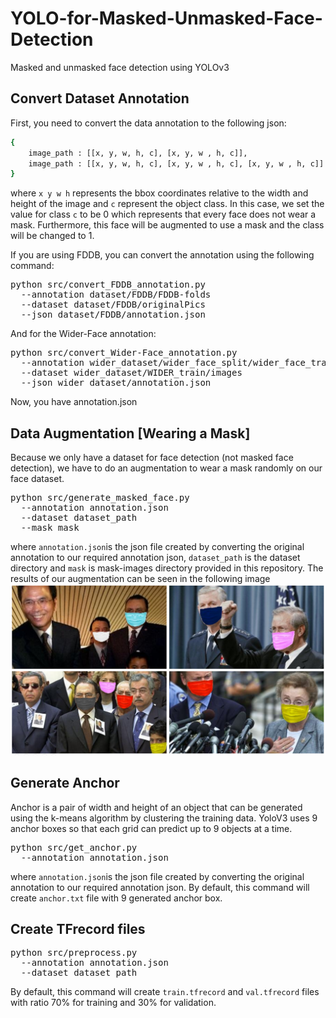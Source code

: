 # YOLO-for-Masked-Unmasked-Face-Detection
Masked and unmasked face detection using YOLOv3

## Convert Dataset Annotation
First, you need to convert the data annotation to the following json:
```bash
{
    image_path : [[x, y, w, h, c], [x, y, w , h, c]],
    image_path : [[x, y, w, h, c], [x, y, w , h, c], [x, y, w , h, c]]
}
```
where `x y w h` represents the bbox coordinates relative to the width and height of the image and `c` represent the object class. In this case, we set the value for class `c` to be 0 which represents that every face does not wear a mask. Furthermore, this face will be augmented to use a mask and the class will be changed to 1.

If you are using FDDB, you can convert the annotation using the following command:
<pre>
python src/convert_FDDB_annotation.py
  --annotation dataset/FDDB/FDDB-folds
  --dataset dataset/FDDB/originalPics
  --json dataset/FDDB/annotation.json
</pre>

And for the Wider-Face annotation:
<pre>
python src/convert_Wider-Face_annotation.py
  --annotation wider_dataset/wider_face_split/wider_face_train_bbx_gt.txt
  --dataset wider_dataset/WIDER_train/images
  --json wider_dataset/annotation.json
</pre>
Now, you have annotation.json

## Data Augmentation [Wearing a Mask]
Because we only have a dataset for face detection (not masked face detection), we have to do an augmentation to wear a mask randomly on our face dataset.
<pre>
python src/generate_masked_face.py
  --annotation annotation.json
  --dataset dataset_path
  --mask mask
</pre>
where `annotation.json`is the json file created by converting the original annotation to our required annotation json, `dataset_path` is the dataset directory and `mask` is mask-images directory provided in this repository.
The results of our augmentation can be seen in the following image
![Augmented Masked Face](https://github.com/Malikanhar/YOLO-for-Masked-Unmasked-Face-Detection/raw/master/assets/generated_masked_face.PNG)

## Generate Anchor
Anchor is a pair of width and height of an object that can be generated using the k-means algorithm by clustering the training data. YoloV3 uses 9 anchor boxes so that each grid can predict up to 9 objects at a time.
<pre>
python src/get_anchor.py
  --annotation annotation.json
</pre>
where `annotation.json`is the json file created by converting the original annotation to our required annotation json. By default, this command will create `anchor.txt` file with 9 generated anchor box.

## Create TFrecord files
<pre>
python src/preprocess.py
  --annotation annotation.json
  --dataset dataset_path
</pre>
By default, this command will create `train.tfrecord` and `val.tfrecord` files with ratio 70% for training and 30% for validation.
